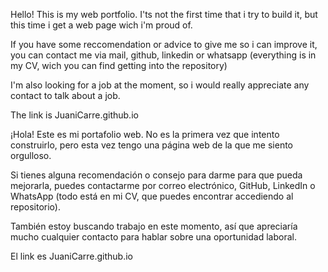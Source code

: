 Hello! This is my web portfolio. I'ts not the first time that i try to build it, but this time i get a web page wich i'm proud of. 

If you have some reccomendation or advice to give me so i can improve it, you can contact me via mail, github, linkedin or whatsapp (everything is in my CV, wich you can find getting into the repository)

I'm also looking for a job at the moment, so i would really appreciate any contact to talk about a job.

The link is JuaniCarre.github.io 




¡Hola! Este es mi portafolio web. No es la primera vez que intento construirlo, pero esta vez tengo una página web de la que me siento orgulloso.

Si tienes alguna recomendación o consejo para darme para que pueda mejorarla, puedes contactarme por correo electrónico, GitHub, LinkedIn o WhatsApp (todo está en mi CV, que puedes encontrar accediendo al repositorio).

También estoy buscando trabajo en este momento, así que apreciaría mucho cualquier contacto para hablar sobre una oportunidad laboral.

El link es JuaniCarre.github.io 